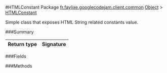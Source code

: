 #HTMLConstant
Package [fr.faylixe.googlecodejam.client.common](nullfr/faylixe/googlecodejam/client/common)
[Object]() > [HTMLConstant]()

<p>Simple class that exposes HTML String related constants value.</p>

###Summary

Return type | Signature
--- | ---:

###Fields

###Methods
